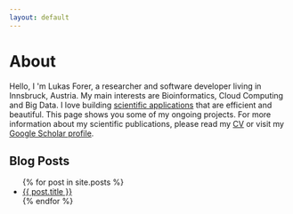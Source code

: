 ```yaml
---
layout: default
---
```


<h1>About</h1>

Hello, I 'm Lukas Forer, a researcher and software developer living in Innsbruck, Austria. My main interests are Bioinformatics, Cloud Computing and Big Data. I love building [scientific applications](http://www.forer.it/software) that are efficient and beautiful. This page shows you some of my ongoing projects. For more information about my scientific publications, please read my [CV](http://lukfor.github.io/files/CV_and_Publications_Forer.pdf) or visit my [Google Scholar profile](http://scholar.google.at/citations?user=9m0ch2QAAAAJ&hl=de).

<h2>Blog Posts</h2>

<div class="posts">
  <ul>
  {% for post in site.posts %}     
      <li><a href="{{ site.baseurl }}{{ post.url }}">{{ post.title }}</a></li>
  {% endfor %}
  </ul>
</div>
